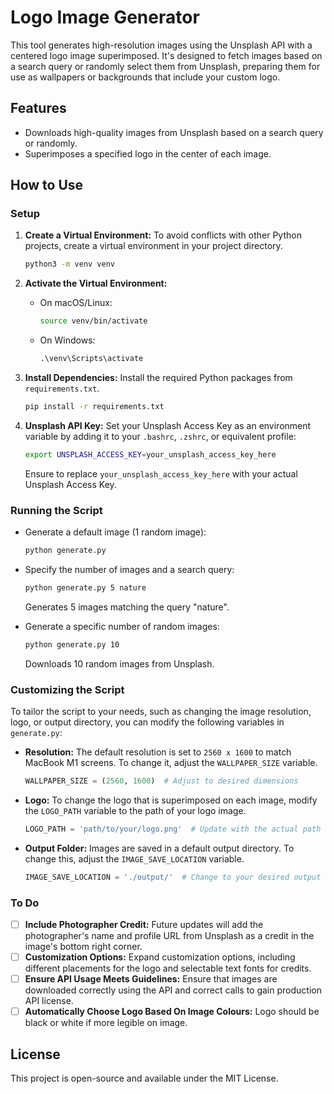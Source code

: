 # Logo Image Generator

This tool generates high-resolution images using the Unsplash API with a centered logo image superimposed. It's designed to fetch images based on a search query or randomly select them from Unsplash, preparing them for use as wallpapers or backgrounds that include your custom logo.

## Features

- Downloads high-quality images from Unsplash based on a search query or randomly.
- Superimposes a specified logo in the center of each image.

## How to Use

### Setup

1. **Create a Virtual Environment:** To avoid conflicts with other Python projects, create a virtual environment in your project directory.

    ```bash
    python3 -m venv venv
    ```

2. **Activate the Virtual Environment:**

    - On macOS/Linux:

        ```bash
        source venv/bin/activate
        ```

    - On Windows:

        ```cmd
        .\venv\Scripts\activate
        ```

3. **Install Dependencies:** Install the required Python packages from `requirements.txt`.

    ```bash
    pip install -r requirements.txt
    ```

4. **Unsplash API Key:** Set your Unsplash Access Key as an environment variable by adding it to your `.bashrc`, `.zshrc`, or equivalent profile:

    ```bash
    export UNSPLASH_ACCESS_KEY=your_unsplash_access_key_here
    ```

    Ensure to replace `your_unsplash_access_key_here` with your actual Unsplash Access Key.

### Running the Script

- Generate a default image (1 random image):

    ```bash
    python generate.py
    ```

- Specify the number of images and a search query:

    ```bash
    python generate.py 5 nature
    ```
  
    Generates 5 images matching the query "nature".

- Generate a specific number of random images:

    ```bash
    python generate.py 10
    ```

    Downloads 10 random images from Unsplash.

### Customizing the Script

To tailor the script to your needs, such as changing the image resolution, logo, or output directory, you can modify the following variables in `generate.py`:

- **Resolution:** The default resolution is set to `2560 x 1600` to match MacBook M1 screens. To change it, adjust the `WALLPAPER_SIZE` variable.

    ```python
    WALLPAPER_SIZE = (2560, 1600)  # Adjust to desired dimensions
    ```

- **Logo:** To change the logo that is superimposed on each image, modify the `LOGO_PATH` variable to the path of your logo image.

    ```python
    LOGO_PATH = 'path/to/your/logo.png'  # Update with the actual path to your logo
    ```

- **Output Folder:** Images are saved in a default output directory. To change this, adjust the `IMAGE_SAVE_LOCATION` variable.

    ```python
    IMAGE_SAVE_LOCATION = './output/'  # Change to your desired output directory
    ```

### To Do

- [ ] **Include Photographer Credit:** Future updates will add the photographer's name and profile URL from Unsplash as a credit in the image's bottom right corner.
- [ ] **Customization Options:** Expand customization options, including different placements for the logo and selectable text fonts for credits.
- [ ] **Ensure API Usage Meets Guidelines:** Ensure that images are downloaded correctly using the API and correct calls to gain production API license.
- [ ] **Automatically Choose Logo Based On Image Colours:** Logo should be black or white if more legible on image.

## License

This project is open-source and available under the MIT License.
